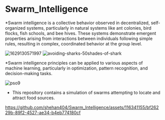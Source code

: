 # Swarm_Intelligence

*Swarm intelligence is a collective behavior observed in decentralized, self-organized systems, particularly in natural systems like ant colonies, bird flocks, fish schools, and bee hives. These systems demonstrate emergent properties arising from interactions between individuals following simple rules, resulting in complex, coordinated behavior at the group level.

![1629130571997](https://github.com/shehan404/Swarm_Intelligence/assets/116341155/fd4e3ce2-f416-4e46-bab5-f3bee9f36f8a)
![avoiding-sharks-50shades-of-shark](https://github.com/shehan404/Swarm_Intelligence/assets/116341155/6dad2214-258b-4fa4-9549-7ee3927866bb)


*Swarm intelligence principles can be applied to various aspects of machine learning, particularly in optimization, pattern recognition, and decision-making tasks.

![pso9](https://github.com/shehan404/Swarm_Intelligence/assets/116341155/50122993-1695-421a-ad70-4feb5266c4c2)

* This repository contains a simulation of swarms attempting to locate and attract food sources.

https://github.com/shehan404/Swarm_Intelligence/assets/116341155/bf26229b-89f2-4527-ae34-b4eb774180cf

